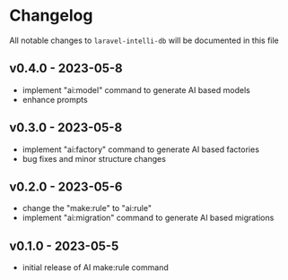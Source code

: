 # Changelog

All notable changes to `laravel-intelli-db` will be documented in this file

## v0.4.0 - 2023-05-8

- implement "ai:model" command to generate AI based models
- enhance prompts

## v0.3.0 - 2023-05-8

- implement "ai:factory" command to generate AI based factories
- bug fixes and minor structure changes

## v0.2.0 - 2023-05-6

- change the "make:rule" to "ai:rule"
- implement "ai:migration" command to generate AI based migrations

## v0.1.0 - 2023-05-5

- initial release of AI make:rule command